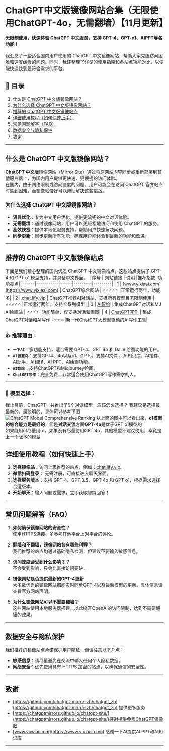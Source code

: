 # ChatGPT中文版镜像网站合集（无限使用ChatGPT-4o，无需翻墙）【11月更新】

**无限制使用，快速体验 ChatGPT 中文服务，支持 GPT-4、GPT-o1、AIPPT等各功能！** <br />
<br />
我汇总了一些适合国内用户使用的 ChatGPT 中文镜像网站，帮助大家克服访问困难和速度缓慢的问题。同时，我还整理了详尽的使用指南和各站点功能对比，以便能快速找到最符合需求的平台。


## 📝 目录

1. [什么是 ChatGPT 中文版镜像网站？](#什么是-chatgpt-中文版镜像网站)
2. [为什么选择 ChatGPT 中文版镜像网站？](#为什么选择-chatgpt-中文版镜像网站)
3. [推荐的 ChatGPT 中文版镜像站点](#推荐的-chatgpt-中文版镜像站点)
4. [详细使用教程（如何快速上手）](#详细使用教程如何快速上手)
5. [常见问题解答（FAQ）](#常见问题解答faq)
6. [数据安全与隐私保护](#数据安全与隐私保护)
7. [致谢](#致谢)
---

## 什么是 ChatGPT 中文版镜像网站？

**ChatGPT 中文版**镜像网站（Mirror Site）通过将原网站内容同步或重新部署到其他服务器上，为国内用户提供更快速、更便捷的访问体验。<br />
在国内，由于网络限制或访问速度的问题，用户可能会在访问 ChatGPT 官方站点时感到困难，而镜像站恰好可以帮助解决这些挑战。

### 为什么选择 ChatGPT 中文版镜像网站？

- **语言优化**：专为中文用户优化，提供更流畅的中文对话体验。
- **无需翻墙**：通过镜像网站，用户可以更轻松地访问和使用 ChatGPT 的服务。
- **高效快捷**：提供本地化服务支持，帮助用户快速解决问题。
- **同步更新**：同步更新所有功能，确保用户能体验到最新的功能和改进。
---

## 推荐的 ChatGPT 中文版镜像站点
下面是我们精心整理的国内优质 ChatGPT 中文镜像站点，这些站点提供了 GPT-4 和 GPT o1 模型支持，并具备中文界面。
| 序号 | 网站链接  | 说明 |推荐指数 |功能亮点|
|------|-----------|------|---------|---------|
| 1    | [www.yixiaai.com](https://www.yixiaai.com) | ChatGPT综合网站 | ⭐⭐⭐⭐⭐ |正常运行两年，功能多|
| 2    | [chat.lify.vip](https://chat.lify.vip) | ChatGPT推荐AI对话站，支撑所有模型且无限制使用 | ⭐⭐⭐⭐⭐ |正常运行两年，支持全系列模型|
| 3    | [AI智绘](https://cgn.lify.vip) | 集成ChatGPT对话和MJ AI绘画站 | ⭐⭐⭐⭐ |功能简单，仅支持对话和画图|
| 4    | [ChatGPT写作](https://xie.yixia.ai/) | 集成ChatGPT对话和AI写作 | ⭐⭐⭐ |新一代ChatGPT大模型驱动的AI写作工具|

### 👍 推荐理由：
- **`一下AI`**：多功能支持，适合需要 GPT-4、GPT 4o 和 Dalle 绘图功能的用户。
- **`AI智慧岛`**：支持GPT4、4o以及o1、GPTs，支持AI文件 、AI知识库、AI插件、AI助手、AI翻译、AI PPT、AI绘画功能。
- **`AI智绘`**：支持ChatGPT和Midjourney绘画。
- **`ChatGPT写作`**：完全免费，非常适合使用ChatGPT写作需求的人。
---

### 🧠 模型选择：

截止目前，ChatGPT一共推出了9个对话模型，应该怎么选择？
我建议是选择最最新的，最聪明的，具体可以参考下图
![ChatGPT Model Comprehensive Ranking](https://github.com/user-attachments/assets/6be55222-5b8b-401d-a51c-b50343ce22c6)
从上面的图中可以看出来，**o1模型的综合能力是最好的**，但是**对话交流**方面**GPT-4o**是优于GPT o1模型的<br />
如果能用o1尽量用o1，如果没有尽量使用GPT 4o，其他模型不建议使用，毕竟是上一个版本的模型

## 详细使用教程（如何快速上手）

1. **选择镜像站**：访问上表推荐的站点，例如：[chat.lify.vip](https://chat.lify.vip)。
2. **微信扫码登录**： 无需注册，可直接进入聊天界面。
3. **选择服务版本**：支持 GPT-4、GPT 3.5、GPT 4o 和 GPT o1，根据需求选择合适版本。
4. **开始聊天**：输入问题或需求，立即获取智能回答！
---

## 常见问题解答（FAQ）

1. **如何确保镜像网站的安全性？**  
   使用HTTPS连接、多参考其他平台上对平台的评论。
   
2. **翻墙和不翻墙，镜像网站各有哪些利弊？**  
   我们推荐的站点均通过基础隐私检测，但建议不要输入敏感信息。
   
3. **访问速度会受到什么影响？？**  
   不会受到影响，只会比直接访问要快。
   
4. **镜像网站是否提供最新的GPT-4更新**  
   大多数优秀的镜像网站都能实时同步GPT-4以及最新模型的更新，具体信息请查看官方网站声明。

5. **为什么镜像网站可以不需要翻墙？**  
   这些网站使用本地服务器搭建，以此绕开OpenAI的访问限制，达到不需要翻墙的效果。
---

## 数据安全与隐私保护

我们推荐的镜像站点承诺保护用户隐私，但请注意以下几点：
- **敏感信息**：请尽量避免在交流中输入任何个人隐私数据。
- **网络安全**：优先使用具有 HTTPS 加密的站点，以确保通信的安全性。
---

## 致谢

- [https://github.com/chatgpt-mirror-zh/chatgpt_zh](https://github.com/chatgpt-mirror-zh/chatgpt_zh) 提供更多服务
- [https://chatgptmirrors.github.io/chatgpt-site/](https://chatgptmirrors.github.io/chatgpt-site/)感谢提供免费ChatGPT镜像站
- [www.yixiaai.com](https://www.yixiaai.com) 感谢一下AI提供AI PPT和AI知识库
---
